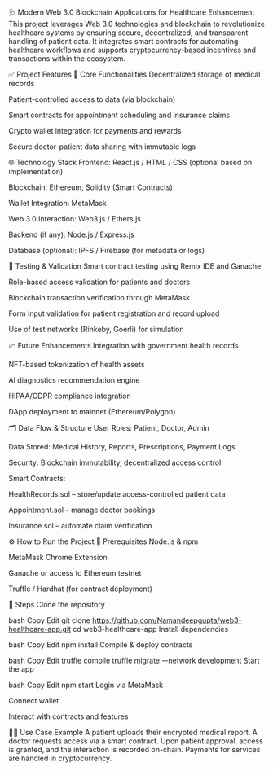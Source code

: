 🩺 Modern Web 3.0 Blockchain Applications for Healthcare Enhancement
This project leverages Web 3.0 technologies and blockchain to revolutionize healthcare systems by ensuring secure, decentralized, and transparent handling of patient data. It integrates smart contracts for automating healthcare workflows and supports cryptocurrency-based incentives and transactions within the ecosystem.

✅ Project Features
🔹 Core Functionalities
Decentralized storage of medical records

Patient-controlled access to data (via blockchain)

Smart contracts for appointment scheduling and insurance claims

Crypto wallet integration for payments and rewards

Secure doctor-patient data sharing with immutable logs

🌐 Technology Stack
Frontend: React.js / HTML / CSS (optional based on implementation)

Blockchain: Ethereum, Solidity (Smart Contracts)

Wallet Integration: MetaMask

Web 3.0 Interaction: Web3.js / Ethers.js

Backend (if any): Node.js / Express.js

Database (optional): IPFS / Firebase (for metadata or logs)

🧪 Testing & Validation
Smart contract testing using Remix IDE and Ganache

Role-based access validation for patients and doctors

Blockchain transaction verification through MetaMask

Form input validation for patient registration and record upload

Use of test networks (Rinkeby, Goerli) for simulation

📈 Future Enhancements
Integration with government health records

NFT-based tokenization of health assets

AI diagnostics recommendation engine

HIPAA/GDPR compliance integration

DApp deployment to mainnet (Ethereum/Polygon)

🗂️ Data Flow & Structure
User Roles: Patient, Doctor, Admin

Data Stored: Medical History, Reports, Prescriptions, Payment Logs

Security: Blockchain immutability, decentralized access control

Smart Contracts:

HealthRecords.sol – store/update access-controlled patient data

Appointment.sol – manage doctor bookings

Insurance.sol – automate claim verification

⚙️ How to Run the Project
🔸 Prerequisites
Node.js & npm

MetaMask Chrome Extension

Ganache or access to Ethereum testnet

Truffle / Hardhat (for contract deployment)

🔸 Steps
Clone the repository

bash
Copy
Edit
git clone https://github.com/Namandeepgupta/web3-healthcare-app.git
cd web3-healthcare-app
Install dependencies

bash
Copy
Edit
npm install
Compile & deploy contracts

bash
Copy
Edit
truffle compile
truffle migrate --network development
Start the app

bash
Copy
Edit
npm start
Login via MetaMask

Connect wallet

Interact with contracts and features

👨‍⚕️ Use Case Example
A patient uploads their encrypted medical report. A doctor requests access via a smart contract. Upon patient approval, access is granted, and the interaction is recorded on-chain. Payments for services are handled in cryptocurrency.

